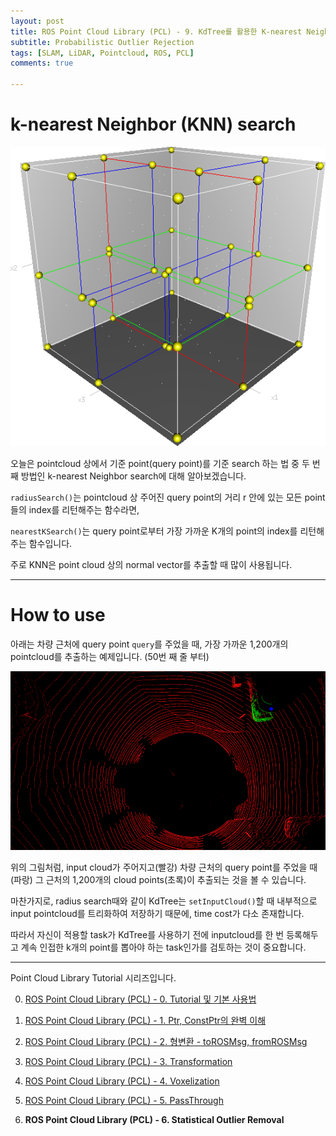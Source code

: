 ```yaml
---
layout: post
title: ROS Point Cloud Library (PCL) - 9. KdTree를 활용한 K-nearest Neighbor Search (KNN)
subtitle: Probabilistic Outlier Rejection
tags: [SLAM, LiDAR, Pointcloud, ROS, PCL]
comments: true

---
```


# k-nearest Neighbor (KNN) search

![img_kd](/img/3dtree.png)

오늘은 pointcloud 상에서 기준 point(query point)를 기준 search 하는 법 중 두 번째 방법인 k-nearest Neighbor search에 대해 알아보겠습니다.

`radiusSearch()`는 pointcloud 상 주어진 query point의 거리 r 안에 있는 모든 point들의 index를 리턴해주는 함수라면, 

`nearestKSearch()`는 query point로부터 가장 가까운 K개의 point의 index를 리턴해주는 함수입니다.

주로 KNN은 point cloud 상의 normal vector를 추출할 때 많이 사용됩니다.

---

# How to use

아래는 차량 근처에 query point `query`를 주었을 때, 가장 가까운 1,200개의 pointcloud를 추출하는 예제입니다. (50번 째 줄 부터)

<script src="https://gist.github.com/LimHyungTae/8ebd587dd5fdbdbd54706150b7da437e.js"></script>

![img](/img/kdtree_knn_v2.png)

위의 그림처럼, input cloud가 주어지고(빨강) 차량 근처의 query point를 주었을 때(파랑) 그 근처의 1,200개의 cloud points(초록)이 추출되는 것을 볼 수 있습니다.

마찬가지로, radius search때와 같이 KdTree는 `setInputCloud()`할 때 내부적으로 input pointcloud를 트리화하여 저장하기 때문에, time cost가 다소 존재합니다.

따라서 자신이 적용할 task가 KdTree를 사용하기 전에 inputcloud를 한 번 등록해두고 계속 인접한 k개의 point를 뽑아야 하는 task인가를 검토하는 것이 중요합니다.

---

Point Cloud Library Tutorial 시리즈입니다.

0. [ROS Point Cloud Library (PCL) - 0. Tutorial 및 기본 사용법](https://limhyungtae.github.io/2019-11-29-ROS-Point-Cloud-Library-(PCL)-0.-Tutorial-%EB%B0%8F-%EA%B8%B0%EB%B3%B8-%EC%82%AC%EC%9A%A9%EB%B2%95/)

1. [ROS Point Cloud Library (PCL) - 1. Ptr, ConstPtr의 완벽 이해](https://limhyungtae.github.io/2019-11-29-ROS-Point-Cloud-Library-(PCL)-1.-Ptr,-ConstPtr%EC%9D%98-%EC%99%84%EB%B2%BD-%EC%9D%B4%ED%95%B4/)

2. [ROS Point Cloud Library (PCL) - 2. 형변환 - toROSMsg, fromROSMsg](https://limhyungtae.github.io/2019-11-29-ROS-Point-Cloud-Library-(PCL)-2.-%ED%98%95%EB%B3%80%ED%99%98-toROSMsg,-fromROSMsg/)

3. [ROS Point Cloud Library (PCL) - 3. Transformation](https://limhyungtae.github.io/2019-11-29-ROS-Point-Cloud-Library-(PCL)-3.-Transformation/)

4. [ROS Point Cloud Library (PCL) - 4. Voxelization](https://limhyungtae.github.io/2019-11-29-ROS-Point-Cloud-Library-(PCL)-4.-Voxelization/)

5. [ROS Point Cloud Library (PCL) - 5. PassThrough](https://limhyungtae.github.io/2019-11-29-ROS-Point-Cloud-Library-(PCL)-5.-PassThrough/)

6. **ROS Point Cloud Library (PCL) - 6. Statistical Outlier Removal**

